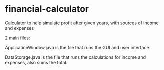 # financial-calculator
Calculator to help simulate profit after given years, with sources of income and expenses

2 main files: 

ApplicationWindow.java is the file that runs the GUI and user interface

DataStorage.java is the file that runs the calculations for income and expenses, also sums the total.
